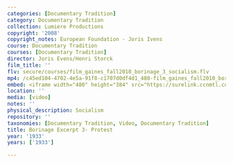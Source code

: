 ```yaml
---
categories: [Documentary Tradition]
category: Documentary Tradition
collection: Lumiere Productions
copyright: '2008'
copyright_notes: European Foundation - Joris Ivens
course: Documentary Tradition
courses: [Documentary Tradition]
director: Joris Evens/Henri Storck
film_title: ''
flv: secure/courses/film_gaines_fall2010_borinage_3_socialism.flv
mp4: /c45ed104-4702-4e5a-91f8-c1707d0df4d1_480-film_gaines_fall2010_borinage_3_socialism.mp4
embed: <iframe width="480" height="384" src="https://surelink.ccnmtl.columbia.edu/video/?player=mp4_secure_stream&file=/c45ed104-4702-4e5a-91f8-c1707d0df4d1_480-film_gaines_fall2010_borinage_3_socialism.mp4&width=480&height=360&poster=https://d369ay3g98xik5.cloudfront.net/thumbs/2016/11/17/c45ed104-4702-4e5a-91f8-c1707d0df4d1-00005.jpg&authtype=wind"></iframe>
location: ''
media: [video]
notes: ''
physical_description: Socialism
repository: ''
taxonomies: [Documentary Tradition, Video, Documentary Tradition]
title: Borinage Excerpt 3- Protest
year: '1933'
years: ['1933']

---
```

